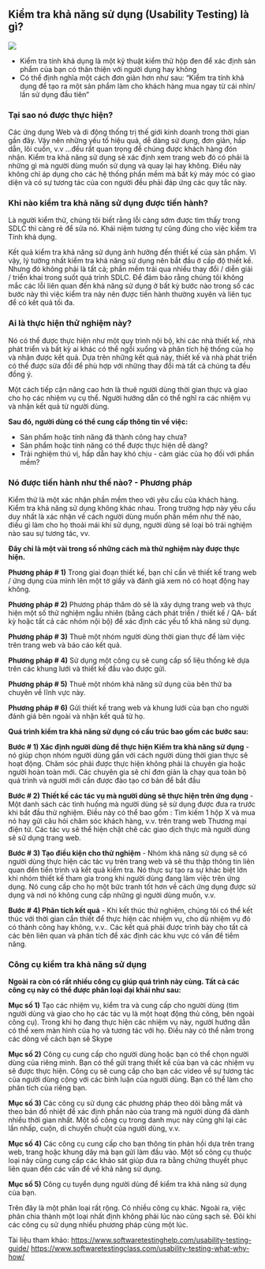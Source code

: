 ## Kiểm tra khả năng sử dụng (Usability Testing) là gì?

![](https://images.viblo.asia/5a56070b-6300-440d-afec-12034e11313b.jpg)

- Kiểm tra tính khả dụng là một kỹ thuật kiểm thử hộp đen để xác định sản phẩm của bạn có thân thiện với người dụng hay không
- Có thể định nghĩa một cách đơn giản hơn như sau: “Kiểm tra tính khả dụng để tạo ra một sản phẩm làm cho khách hàng mua ngay từ cái nhìn/ lần sử dụng đầu tiên”

### Tại sao nó được thực hiện?

Các ứng dụng Web và di động thống trị thế giới kinh doanh trong thời gian gần đây. Vậy nên những yếu tố hiệu quả, dễ dàng sử dụng, đơn giản, hấp dẫn, lôi cuốn, v.v ...đều rất quan trọng để chúng được khách hàng đón nhận. Kiểm tra khả năng sử dụng sẽ xác định xem trang web đó có phải là những gì mà người dùng muốn sử dụng và quay lại hay không. Điều này không chỉ áp dụng cho các hệ thống phần mềm mà bất kỳ máy móc có giao diện và có sự tương tác của con người đều phải đáp ứng các quy tắc này. 

### Khi nào kiểm tra khả năng sử dụng được tiến hành?

Là người kiểm thử, chúng tôi biết rằng lỗi càng sớm được tìm thấy trong SDLC thì càng rẻ để sửa nó. Khái niệm tương tự cũng đúng cho việc kiểm tra Tính khả dụng.

Kết quả kiểm tra khả năng sử dụng ảnh hưởng đến thiết kế của sản phẩm. Vì vậy, lý tưởng nhất kiểm tra khả năng sử dụng nên bắt đầu ở cấp độ thiết kế. Nhưng đó không phải là tất cả; phần mềm trải qua nhiều thay đổi / diễn giải / triển khai trong suốt quá trình SDLC. Để đảm bảo rằng chúng tôi không mắc các lỗi liên quan đến khả năng sử dụng ở bất kỳ bước nào trong số các bước này thì việc kiểm tra này nên được tiến hành thường xuyên và liên tục để có kết quả tối đa.

### Ai là thực hiện thử nghiệm này?

Nó có thể được thực hiện như một quy trình nội bộ, khi các nhà thiết kế, nhà phát triển và bất kỳ ai khác có thể ngồi xuống và phân tích hệ thống của họ và nhận được kết quả. Dựa trên những kết quả này, thiết kế và nhà phát triển có thể được sửa đổi để phù hợp với những thay đổi mà tất cả chúng ta đều đồng ý.

Một cách tiếp cận nâng cao hơn là thuê người dùng thời gian thực và giao cho họ các nhiệm vụ cụ thể. Người hướng dẫn có thể nghĩ ra các nhiệm vụ và nhận kết quả từ người dùng.

**Sau đó, người dùng có thể cung cấp thông tin về việc:**

* Sản phẩm hoặc tính năng đã thành công hay chưa?
* Sản phẩm hoặc tính năng có thể được thực hiện dễ dàng?
* Trải nghiệm thú vị, hấp dẫn hay khó chịu - cảm giác của họ đối với phần mềm?

### Nó được tiến hành như thế nào? - Phương pháp

Kiểm thử là một xác nhận phần mềm theo với yêu cầu của khách hàng. Kiểm tra khả năng sử dụng không khác nhau. Trong trường hợp này yêu cầu duy nhất là xác nhận về cách người dùng muốn phần mềm như thế nào, điều gì làm cho họ thoải mái khi sử dụng, người dùng sẽ loại bỏ trải nghiệm nào sau sự tương tác, vv.

**Đây chỉ là một vài trong số những cách mà thử nghiệm này được thực hiện.**

**Phương pháp # 1)** Trong giai đoạn thiết kế, bạn chỉ cần vẽ thiết kế trang web / ứng dụng của mình lên một tờ giấy và đánh giá xem nó có hoạt động hay không.

**Phương pháp # 2)** Phương pháp thăm dò sẽ là xây dựng trang web và thực hiện một số thử nghiệm ngẫu nhiên (bằng cách phát triển / thiết kế / QA- bất kỳ hoặc tất cả các nhóm nội bộ) để xác định các yếu tố khả năng sử dụng.

**Phương pháp # 3)** Thuê một nhóm người dùng thời gian thực để làm việc trên trang web và báo cáo kết quả.

**Phương pháp # 4)** Sử dụng một công cụ sẽ cung cấp số liệu thống kê dựa trên các khung lưới và thiết kế đầu vào được gửi.

**Phương pháp # 5)** Thuê một nhóm khả năng sử dụng của bên thứ ba chuyên về lĩnh vực này.

**Phương pháp # 6)** Gửi thiết kế trang web và khung lưới của bạn cho người đánh giá bên ngoài và nhận kết quả từ họ.

**Quá trình kiểm tra khả năng sử dụng có cấu trúc bao gồm các bước sau:**

**Bước # 1) Xác định người dùng để thực hiện Kiểm tra khả năng sử dụng** - nó giúp chọn nhóm người dùng gần với cách người dùng thời gian thực sẽ hoạt động. Chăm sóc phải được thực hiện không phải là chuyên gia hoặc người hoàn toàn mới. Các chuyên gia sẽ chỉ đơn giản là chạy qua toàn bộ quá trình và người mới cần được đào tạo cơ bản để bắt đầu 

**Bước # 2) Thiết kế các tác vụ mà người dùng sẽ thực hiện trên ứng dụng** - Một danh sách các tình huống mà người dùng sẽ sử dụng được đưa ra trước khi bắt đầu thử nghiệm. Điều này có thể bao gồm : Tìm kiếm 1 hộp X và mua nó hay gửi câu hỏi chăm sóc khách hàng, v.v. trên trang web Thương mại điện tử. Các tác vụ sẽ thể hiện chặt chẽ các giao dịch thực mà người dùng sẽ sử dụng trang web.

**Bước # 3) Tạo điều kiện cho thử nghiệm** - Nhóm khả năng sử dụng sẽ có người dùng thực hiện các tác vụ trên trang web và sẽ thu thập thông tin liên quan đến tiến trình và kết quả kiểm tra. Nó thực sự tạo ra sự khác biệt lớn khi nhóm thiết kế tham gia trong khi người dùng đang làm việc trên ứng dụng. Nó cung cấp cho họ một bức tranh tốt hơn về cách ứng dụng được sử dụng và nơi nó không cung cấp những gì người dùng muốn, v.v.

**Bước # 4) Phân tích kết quả** - Khi kết thúc thử nghiệm, chúng tôi có thể kết thúc với thời gian cần thiết để thực hiện các nhiệm vụ, cho dù nhiệm vụ đó có thành công hay không, v.v.. Các kết quả phải được trình bày cho tất cả các bên liên quan và phân tích để xác định các khu vực có vấn đề tiềm năng.

### Công cụ kiểm tra khả năng sử dụng

**Ngoài ra còn có rất nhiều công cụ giúp quá trình này cùng. Tất cả các công cụ này có thể được phân loại đại khái như sau:**

**Mục số 1)** Tạo các nhiệm vụ, kiểm tra và cung cấp cho người dùng (tìm người dùng và giao cho họ các tác vụ là một hoạt động thủ công, bên ngoài công cụ). Trong khi họ đang thực hiện các nhiệm vụ này, người hướng dẫn có thể xem màn hình của họ và tương tác với họ. Điều này có thể nằm trong các dòng về cách bạn sẽ Skype 

**Mục số 2)** Công cụ cung cấp cho người dùng hoặc bạn có thể chọn người dùng của riêng mình. Bạn có thể gửi trang thiết kế của bạn và các nhiệm vụ sẽ được thực hiện. Công cụ sẽ cung cấp cho bạn các video về sự tương tác của người dùng cộng với các bình luận của người dùng. Bạn có thể làm cho phân tích của riêng bạn.

**Mục số 3)** Các công cụ sử dụng các phương pháp theo dõi bằng mắt và theo bản đồ nhiệt để xác định phần nào của trang mà người dùng đã dành nhiều thời gian nhất. Một số công cụ trong danh mục này cũng ghi lại các lần nhấp, cuộn, di chuyển chuột của người dùng, v.v.

**Mục số 4)** Các công cụ cung cấp cho bạn thông tin phản hồi dựa trên trang web, trang hoặc khung dây mà bạn gửi làm đầu vào. Một số công cụ thuộc loại này cũng cung cấp các khảo sát giúp đưa ra bằng chứng thuyết phục liên quan đến các vấn đề về khả năng sử dụng.

**Mục số 5)** Công cụ tuyển dụng người dùng để kiểm tra khả năng sử dụng của bạn.

Trên đây là một phân loại rất rộng. Có nhiều công cụ khác. Ngoài ra, việc phân chia thành một loại nhất định không phải lúc nào cũng sạch sẽ. Đôi khi các công cụ sử dụng nhiều phương pháp cùng một lúc.

Tài liệu tham khảo: https://www.softwaretestinghelp.com/usability-testing-guide/
https://www.softwaretestingclass.com/usability-testing-what-why-how/